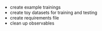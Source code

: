 - create example trainings
- create toy datasets for training and testing
- create requirements file
- clean up observables